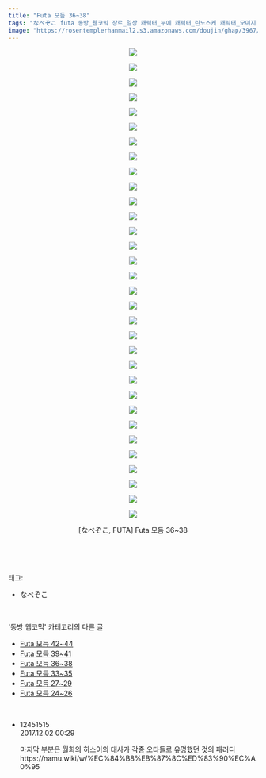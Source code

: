 ```yaml
---
title: "Futa 모듬 36~38"
tags: "なべぞこ futa 동방_웹코믹 장르_일상 캐릭터_누에 캐릭터_린노스케 캐릭터_모미지 캐릭터_사쿠야 캐릭터_아야 캐릭터_코이시 캐릭터_코코로 캐릭터_플랑드르"
image: "https://rosentemplerhanmail2.s3.amazonaws.com/doujin/ghap/3967/001.jpg"
---
```

<div class="article">
<p style="text-align: center; clear: none; float: none;"><img src="{{ site.imgserver12 }}/ghap/3967/001.jpg"/></p>
<p style="text-align: center; clear: none; float: none;"><img src="{{ site.imgserver12 }}/ghap/3967/002.jpg"/></p>
<p style="text-align: center; clear: none; float: none;"><img src="{{ site.imgserver12 }}/ghap/3967/003.jpg"/></p>
<p style="text-align: center; clear: none; float: none;"><img src="{{ site.imgserver12 }}/ghap/3967/004.jpg"/></p>
<p style="text-align: center; clear: none; float: none;"><img src="{{ site.imgserver12 }}/ghap/3967/005.jpg"/></p>
<p style="text-align: center; clear: none; float: none;"><img src="{{ site.imgserver12 }}/ghap/3967/006.jpg"/></p>
<p style="text-align: center; clear: none; float: none;"><img src="{{ site.imgserver12 }}/ghap/3967/007.jpg"/></p>
<p style="text-align: center; clear: none; float: none;"><img src="{{ site.imgserver12 }}/ghap/3967/008.jpg"/></p>
<p style="text-align: center; clear: none; float: none;"><img src="{{ site.imgserver12 }}/ghap/3967/009.jpg"/></p>
<p style="text-align: center; clear: none; float: none;"><img src="{{ site.imgserver12 }}/ghap/3967/010.jpg"/></p>
<p style="text-align: center; clear: none; float: none;"><img src="{{ site.imgserver12 }}/ghap/3967/011.jpg"/></p>
<p style="text-align: center; clear: none; float: none;"><img src="{{ site.imgserver12 }}/ghap/3967/012.jpg"/></p>
<p style="text-align: center; clear: none; float: none;"><img src="{{ site.imgserver12 }}/ghap/3967/013.jpg"/></p>
<p style="text-align: center; clear: none; float: none;"><img src="{{ site.imgserver12 }}/ghap/3967/014.jpg"/></p>
<p style="text-align: center; clear: none; float: none;"><img src="{{ site.imgserver12 }}/ghap/3967/015.jpg"/></p>
<p style="text-align: center; clear: none; float: none;"><img src="{{ site.imgserver12 }}/ghap/3967/016.jpg"/></p>
<p style="text-align: center; clear: none; float: none;"><img src="{{ site.imgserver12 }}/ghap/3967/017.jpg"/></p>
<p style="text-align: center; clear: none; float: none;"><img src="{{ site.imgserver12 }}/ghap/3967/018.jpg"/></p>
<p style="text-align: center; clear: none; float: none;"><img src="{{ site.imgserver12 }}/ghap/3967/019.jpg"/></p>
<p style="text-align: center; clear: none; float: none;"><img src="{{ site.imgserver12 }}/ghap/3967/020.jpg"/></p>
<p style="text-align: center; clear: none; float: none;"><img src="{{ site.imgserver12 }}/ghap/3967/021.jpg"/></p>
<p style="text-align: center; clear: none; float: none;"><img src="{{ site.imgserver12 }}/ghap/3967/022.jpg"/></p>
<p style="text-align: center; clear: none; float: none;"><img src="{{ site.imgserver12 }}/ghap/3967/023.jpg"/></p>
<p style="text-align: center; clear: none; float: none;"><img src="{{ site.imgserver12 }}/ghap/3967/024.jpg"/></p>
<p style="text-align: center; clear: none; float: none;"><img src="{{ site.imgserver12 }}/ghap/3967/025.jpg"/></p>
<p style="text-align: center; clear: none; float: none;"><img src="{{ site.imgserver12 }}/ghap/3967/026.jpg"/></p>
<p style="text-align: center; clear: none; float: none;"><img src="{{ site.imgserver12 }}/ghap/3967/027.jpg"/></p>
<p style="text-align: center; clear: none; float: none;"><img src="{{ site.imgserver12 }}/ghap/3967/028.jpg"/></p>
<p style="text-align: center; clear: none; float: none;"><img src="{{ site.imgserver12 }}/ghap/3967/029.jpg"/></p>
<p style="text-align: center; clear: none; float: none;"><img src="{{ site.imgserver12 }}/ghap/3967/030.jpg"/></p>
<p style="text-align: center; clear: none; float: none;"><img src="{{ site.imgserver12 }}/ghap/3967/031.jpg"/></p>
<p style="text-align: center; clear: none; float: none;"><img src="{{ site.imgserver12 }}/ghap/3967/032.jpg"/></p>
<p style="text-align: center; clear: none; float: none;">[なべぞこ, FUTA] Futa 모듬 36~38</p>
<p><br/></p>
</div><br/>
<div class="tagTrail">
<p>태그: </p>
<ul>
<li>なべぞこ</li>
</ul>
</div><br/>
<div class="another">
<p>'동방 웹코믹' 카테고리의 다른 글</p>
<ul>
<li><a href="/ghap_3969">Futa 모듬 42~44</a></li>
<li><a href="/ghap_3968">Futa 모듬 39~41</a></li>
<li><a href="/ghap_3967">Futa 모듬 36~38</a></li>
<li><a href="/ghap_3966">Futa 모듬 33~35</a></li>
<li><a href="/ghap_3965">Futa 모듬 27~29</a></li>
<li><a href="/ghap_3964">Futa 모듬 24~26</a></li>
</ul>
</div><br/>
<div class="cb_module cb_fluid">
<div class="cb_wrt cb_profile">
<div class="comment">
<ul>
<li class="cb_thumb_off" id="comment15142581">
<div class="cb_comment_area">
<div class="cb_info_area">
<div class="cb_section">
<span class="cb_nick_name">12451515</span>
</div>
<div class="cb_section">
<span class="cb_date">2017.12.02 00:29 </span>
</div>
</div>
<div class="cb_dsc_comment">
<p class="cb_dsc">
											마지막 부분은 월희의 히스이의 대사가 각종 오타들로 유명했던 것의 패러디<br/>
https://namu.wiki/w/%EC%84%B8%EB%87%8C%ED%83%90%EC%A0%95
										</p>
</div>
</div></li>
</ul>
</div>
</div><!-- commentList close -->
</div><br/>
